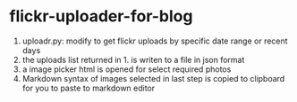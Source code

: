 flickr-uploader-for-blog
===============

1. uploadr.py: modify to get flickr uploads by specific date range or recent days
2. the uploads list returned in 1. is writen to a file in json format
3. a image picker html is opened for select required photos
4. Markdown syntax of images selected in last step is copied to clipboard for you to paste to markdown editor

